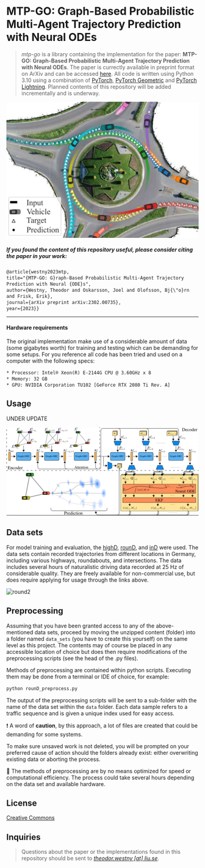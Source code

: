 # MTP-GO: Graph-Based Probabilistic Multi-Agent Trajectory Prediction with Neural ODEs
> _mtp-go_ is a library containing the implementation for the paper: 
> **MTP-GO: Graph-Based Probabilistic Multi-Agent Trajectory Prediction with Neural ODEs**.
> The paper is currectly available in preprint format on ArXiv and can be accessed [here](https://arxiv.org/abs/2302.00735).
> All code is written using Python 3.10 using a combination of [PyTorch](https://pytorch.org/), [PyTorch Geometric](https://pytorch-geometric.readthedocs.io/en/latest/) and [PyTorch Lightning](https://pytorch-lightning.readthedocs.io/en/latest/).
> Planned contents of this repository will be added incrementally and is underway.


<p align="center">
  <img width="600" src="img/first_page.png">
</p>

##### If you found the content of this repository useful, please consider citing the paper in your work:
```
@article{westny2023mtp,
title="{MTP-GO: G}raph-Based Probabilistic Multi-Agent Trajectory Prediction with Neural {ODE}s",
author={Westny, Theodor and Oskarsson, Joel and Olofsson, Bj{\"o}rn and Frisk, Erik},
journal={arXiv preprint arXiv:2302.00735},
year={2023}}
```
***

#### Hardware requirements

The original implementation make use of a considerable amount of data (some gigabytes worth) for training and testing which can be demanding for some setups. For you reference all code has been tried and used on a computer with the following specs:
```
* Processor: Intel® Xeon(R) E-2144G CPU @ 3.60GHz x 8
* Memory: 32 GB
* GPU: NVIDIA Corporation TU102 [GeForce RTX 2080 Ti Rev. A]
```

## Usage

UNDER UPDATE

![](img/model.png)

## Data sets

For model training and evaluation, the [highD](https://www.highd-dataset.com/), [rounD](https://www.round-dataset.com/), and [inD](https://www.ind-dataset.com/) were used. The data sets contain recorded trajectories from different locations in Germany, including various highways, roundabouts, and intersections. The data includes several hours of naturalistic driving data recorded at 25 Hz of considerable quality.
They are freely available for non-commercial use, but does require applying for usage through the links above.

![round2](https://user-images.githubusercontent.com/60364134/220960422-4e7d7e13-c9b3-42af-99d3-a61eb6406e1e.gif)


## Preprocessing

Assuming that you have been granted access to any of the above-mentioned data sets, proceed by moving the unzipped content (folder) into a folder named `data_sets` (you have to create this yourself) on the same level as this project. 
The contents may of course be placed in any accessible location of choice but does then require modifications of the preprocessing scripts (see the head of the .py files).

Methods of preprocessing are contained within python scripts. Executing them may be done from a terminal or IDE of choice, for example: 
```bash
python rounD_preprocess.py
```

The output of the preprocessing scripts will be sent to a sub-folder with the name of the data set within the `data` folder. 
Each data sample refers to a traffic sequence and is given a unique index used for easy access. 

:exclamation: A word of **caution**, by this approach, a lot of files are created that could be demanding for some systems.

To make sure unsaved work is not deleted, you will be prompted on your preferred cause of action should the folders already exist: either overwriting existing data or aborting the process.

:triangular_flag_on_post: The methods of preprocessing are by no means optimized for speed or computational efficiency.
The process could take several hours depending on the data set and available hardware. 

## License
[Creative Commons](https://creativecommons.org/licenses/by-sa/4.0/)

## Inquiries
> Questions about the paper or the implementations found in this repository should be sent to [_theodor.westny [at] liu.se_](https://liu.se/en/employee/thewe60).

